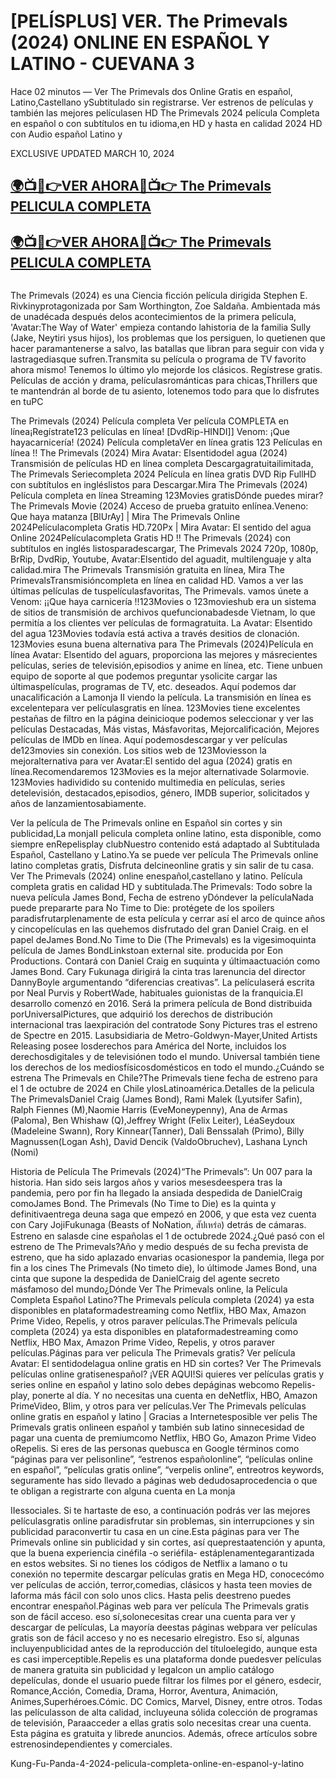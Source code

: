 <h1>[PELÍSPLUS] VER. The Primevals (2024) ONLINE EN ESPAÑOL Y LATINO - CUEVANA 3</h1>

Hace 02 minutos — Ver The Primevals dos Online Gratis en español, Latino,Castellano ySubtitulado sin registrarse. Ver estrenos de películas y también las mejores películasen HD The Primevals 2024 película Completa en español o con subtítulos en tu idioma,en HD y hasta en calidad 2024 HD con Audio español Latino y

EXCLUSIVE UPDATED MARCH 10, 2024

<h2 class="heading-element" dir="auto"><a href="https://t.co/5LMHXkUtFJ" rel="nofollow">🌍📺📱👉VER AHORA🔴📺👉 The Primevals PELICULA COMPLETA</a></h2>

<h2 class="heading-element" dir="auto"><a href="https://t.co/5LMHXkUtFJ" rel="nofollow">🌍📺📱👉VER AHORA🔴📺👉 The Primevals PELICULA COMPLETA</a></h2>


<a href="https://t.co/5LMHXkUtFJ" rel="nofollow"><img src="https://camo.githubusercontent.com/15786e5906b59b147064f232e20c72ab28618fa4cbf81b8f23f58fbc50995f60/68747470733a2f2f62616e676c617264696172792e636f6d2f77702d636f6e74656e742f75706c6f6164732f323032342f30312f6d6f76696568756268712e676966" alt="" style="max-width: 100%;"></a>



The Primevals (2024) es una Ciencia ficción película dirigida Stephen E. Rivkinyprotagonizada por Sam Worthington, Zoe Saldaña. Ambientada más de unadécada después delos acontecimientos de la primera película, 'Avatar:The Way of Water' empieza contando lahistoria de la familia Sully (Jake, Neytiri ysus hijos), los problemas que los persiguen, lo quetienen que hacer paramantenerse a salvo, las batallas que libran para seguir con vida y lastragediasque sufren.Transmita su película o programa de TV favorito ahora mismo! Tenemos lo último ylo mejorde los clásicos. Regístrese gratis. Películas de acción y drama, películasrománticas para chicas,Thrillers que te mantendrán al borde de tu asiento, lotenemos todo para que lo disfrutes en tuPC

The Primevals (2024) Película completa Ver película COMPLETA en línea¡Regístrate123 películas en línea! [DvdRip-HINDI]] Venom: ¡Que hayacarnicería! (2024) Película completaVer en línea gratis 123 Películas en línea !! The Primevals (2024) Mira Avatar: Elsentidodel agua (2024) Transmisión de películas HD en línea completa Descargagratuitailimitada, The Primevals Seriecompleta 2024 Película en línea gratis DVD Rip FullHD con subtítulos en ingléslistos para Descargar.Mira The Primevals (2024) Película completa en línea Streaming 123Movies gratisDónde puedes mirar? The Primevals Movie (2024) Acceso de prueba gratuito enlínea.Veneno: Que haya matanza [BlUrAy] | Mira The Primevals Online 2024Películacompleta Gratis HD.720Px | Mira Avatar: El sentido del agua Online 2024Películacompleta Gratis HD !! The Primevals (2024) con subtítulos en inglés listosparadescargar, The Primevals 2024 720p, 1080p, BrRip, DvdRip, Youtube, Avatar:Elsentido del aguadit, multilenguaje y alta calidad.mira The Primevals Transmisión gratuita en línea, Mira The PrimevalsTransmisióncompleta en línea en calidad HD. Vamos a ver las últimas películas de tuspelículasfavoritas, The Primevals. vamos únete a Venom: ¡¡Que haya carnicería !!123Movies o 123movieshub era un sistema de sitios de transmisión de archivos quefuncionabadesde Vietnam, lo que permitía a los clientes ver películas de formagratuita. La Avatar: Elsentido del agua 123Movies todavía está activa a través desitios de clonación. 123Movies esuna buena alternativa para The Primevals (2024)Película en línea Avatar: Elsentido del aguars, proporciona las mejores y másrecientes películas, series de televisión,episodios y anime en línea, etc. Tiene unbuen equipo de soporte al que podemos preguntar ysolicite cargar las últimaspelículas, programas de TV, etc. deseados. Aquí podemos dar unacalificación a Lamonja II viendo la película. La transmisión en línea es excelentepara ver películasgratis en línea. 123Movies tiene excelentes pestañas de filtro en la página deinicioque podemos seleccionar y ver las películas Destacadas, Más vistas, Másfavoritas, Mejorcalificación, Mejores películas de IMDb en línea. Aquí podemosdescargar y ver películas de123movies sin conexión. Los sitios web de 123Moviesson la mejoralternativa para ver Avatar:El sentido del agua (2024) gratis en línea.Recomendaremos 123Movies es la mejor alternativade Solarmovie. 123Movies hadividido su contenido multimedia en películas, series detelevisión, destacados,episodios, género, IMDB superior, solicitados y años de lanzamientosabiamente.

Ver la película de The Primevals online en Español sin cortes y sin publicidad,La monjaII pelicula completa online latino, esta disponible, como siempre enRepelisplay clubNuestro contenido está adaptado al Subtitulada Español, Castellano y Latino.Ya se puede ver película The Primevals online latino completas gratis, Disfruta delcineonline gratis y sin salir de tu casa. Ver The Primevals (2024) online enespañol,castellano y latino. Película completa gratis en calidad HD y subtitulada.The Primevals: Todo sobre la nueva película James Bond, Fecha de estreno yDóndever la películaNada puede prepararte para No Time to Die: protégete de los spoilers paradisfrutarplenamente de esta película y cerrar así el arco de quince años y cincopelículas en las quehemos disfrutado del gran Daniel Craig. en el papel deJames Bond.No Time to Die (The Primevals) es la vigesimoquinta película de James BondLinkstoan external site. producida por Eon Productions. Contará con Daniel Craig en suquinta y últimaactuación como James Bond. Cary Fukunaga dirigirá la cinta tras larenuncia del director DannyBoyle argumentando “diferencias creativas”. La películaserá escrita por Neal Purvis y RobertWade, habituales guionistas de la franquicia.El desarrollo comenzó en 2016. Será la primera película de Bond distribuida porUniversalPictures, que adquirió los derechos de distribución internacional tras laexpiración del contratode Sony Pictures tras el estreno de Spectre en 2015. Lasubsidiaria de Metro-Goldwyn-Mayer,United Artists Releasing posee losderechos para América del Norte, incluidos los derechosdigitales y de televisiónen todo el mundo. Universal también tiene los derechos de los mediosfísicosdomésticos en todo el mundo.¿Cuándo se estrena The Primevals en Chile?The Primevals tiene fecha de estreno para el 1 de octubre de 2024 en Chile ylosLatinoamérica.Detalles de la pelicula The PrimevalsDaniel Craig (James Bond), Rami Malek (Lyutsifer Safin), Ralph Fiennes (M),Naomie Harris (EveMoneypenny), Ana de Armas (Paloma), Ben Whishaw (Q),Jeffrey Wright (Felix Leiter), LéaSeydoux (Madeleine Swann), Rory Kinnear(Tanner), Dali Benssalah (Primo), Billy Magnussen(Logan Ash), David Dencik (ValdoObruchev), Lashana Lynch (Nomi)

Historia de Película The Primevals (2024)“The Primevals”: Un 007 para la historia. Han sido seis largos años y varios mesesdeespera tras la pandemia, pero por fin ha llegado la ansiada despedida de DanielCraig comoJames Bond. The Primevals (No Time to Die) es la quinta y definitivaentrega deuna saga que empezó en 2006, y que esta vez cuenta con Cary JojiFukunaga (Beasts of NoNation, สัปเหร่อ) detrás de cámaras. Estreno en salasde cine españolas el 1 de octubrede 2024.¿Qué pasó con el estreno de The Primevals?Año y medio después de su fecha prevista de estreno, que ha sido aplazado envarias ocasionespor la pandemia, llega por fin a los cines The Primevals (No timeto die), lo últimode James Bond, una cinta que supone la despedida de DanielCraig del agente secreto másfamoso del mundo¿Dónde Ver The Primevals online, la Película Completa Español Latino?The Primevals película completa (2024) ya esta disponibles en plataformadestreaming como Netflix, HBO Max, Amazon Prime Video, Repelis, y otros paraver películas.The Primevals película completa (2024) ya esta disponibles en plataformadestreaming como Netflix, HBO Max, Amazon Prime Video, Repelis, y otros paraver películas.Páginas para ver pelicula The Primevals gratis? Ver película Avatar: El sentidodelagua online gratis en HD sin cortes? Ver The Primevals películas online gratisenespañol? ¡VER AQUI!Si quieres ver películas gratis y series online en español y latino solo debes depáginas webcomo Repelis-play, ponerte al día. Y no necesitas una cuenta en deNetflix, HBO, Amazon PrimeVideo, Blim, y otros para ver películas.Ver The Primevals películas online gratis en español y latino | Gracias a Internetesposible ver pelis The Primevals gratis onlineen español y también sub latino sinnecesidad de pagar una cuenta de premiumcomo Netflix, HBO Go, Amazon Prime Video oRepelis. Si eres de las personas quebusca en Google términos como “páginas para ver pelisonline”, “estrenos españolonline”, “películas online en español”, “películas gratis online”, “verpelis online”, entreotros keywords, seguramente has sido llevado a páginas web dedudosaprocedencia o que te obligan a registrarte con alguna cuenta en La monja

IIessociales. Si te hartaste de eso, a continuación podrás ver las mejores películasgratis online paradisfrutar sin problemas, sin interrupciones y sin publicidad paraconvertir tu casa en un cine.Esta páginas para ver The Primevals online sin publicidad y sin cortes, así queprestaatención y apunta, que la buena experiencia cinéfila -o seriéfila- estáplenamentegarantizada en estos websites. Si no tienes los códigos de Netflix a lamano o tu conexión no tepermite descargar películas gratis en Mega HD, conocecómo ver películas de acción, terror,comedias, clásicos y hasta teen movies de laforma más fácil con solo unos clics. Hasta pelis deestreno puedes encontrar enespañol.Páginas web para ver película The Primevals gratis son de fácil acceso. eso sí,solonecesitas crear una cuenta para ver y descargar de películas, La mayoría deestas páginas webpara ver películas gratis son de fácil acceso y no es necesario elregistro. Eso sí, algunas incluyenpublicidad antes de la reproducción del títuloelegido, aunque esta es casi imperceptible.Repelis es una plataforma donde puedesver películas de manera gratuita sin publicidad y legalcon un amplio catálogo depelículas, donde el usuario puede filtrar los filmes por el género, esdecir, Romance,Acción, Comedia, Drama, Horror, Aventura, Animación, Animes,Superhéroes.Cómic. DC Comics, Marvel, Disney, entre otros. Todas las películasson de alta calidad, incluyeuna sólida colección de programas de televisión, Paraacceder a ellas gratis solo necesitas crear una cuenta. Esta página es gratuita y librede anuncios. Además, ofrece artículos sobre estrenosindependientes y comerciales.

Kung-Fu-Panda-4-2024-pelicula-completa-online-en-espanol-y-latino
